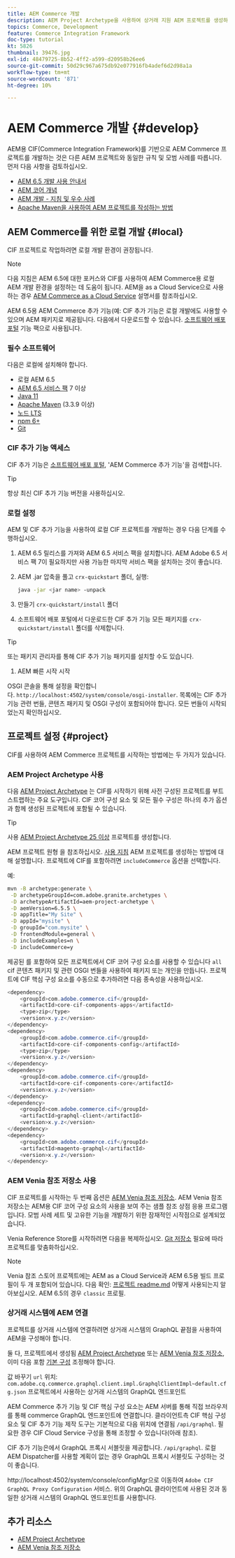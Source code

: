 ```yaml
---
title: AEM Commerce 개발
description: AEM Project Archetype을 사용하여 상거래 지원 AEM 프로젝트를 생성하는 방법을 알아봅니다. 프로젝트를 빌드하고 로컬 개발 환경에 배포하는 방법에 대해 알아봅니다.
topics: Commerce, Development
feature: Commerce Integration Framework
doc-type: tutorial
kt: 5826
thumbnail: 39476.jpg
exl-id: 48479725-8b52-4ff2-a599-d20958b26ee6
source-git-commit: 50d29c967a675db92e077916fb4adef6d2d98a1a
workflow-type: tm+mt
source-wordcount: '871'
ht-degree: 10%

---
```


# AEM Commerce 개발 {#develop}

AEM용 CIF(Commerce Integration Framework)를 기반으로 AEM Commerce 프로젝트를 개발하는 것은 다른 AEM 프로젝트와 동일한 규칙 및 모범 사례를 따릅니다. 먼저 다음 사항을 검토하십시오.

- [AEM 6.5 개발 사용 안내서](/help/sites-developing/home.md)
- [AEM 코어 개념](/help/sites-developing/the-basics.md)
- [AEM 개발 - 지침 및 우수 사례](/help/sites-developing/dev-guidelines-bestpractices.md)
- [Apache Maven을 사용하여 AEM 프로젝트를 작성하는 방법](/help/sites-developing/ht-projects-maven.md)

## AEM Commerce를 위한 로컬 개발 {#local}

CIF 프로젝트로 작업하려면 로컬 개발 환경이 권장됩니다.

>[!NOTE]
>
>다음 지침은 AEM 6.5에 대한 포커스와 CIF를 사용하여 AEM Commerce용 로컬 AEM 개발 환경을 설정하는 데 도움이 됩니다. AEM을 as a Cloud Service으로 사용하는 경우 [AEM Commerce as a Cloud Service](https://experienceleague.adobe.com/docs/experience-manager-cloud-service/content-and-commerce/home.html) 설명서를 참조하십시오.

AEM 6.5용 AEM Commerce 추가 기능(예: CIF 추가 기능은 로컬 개발에도 사용할 수 있으며 AEM 패키지로 제공됩니다. 다음에서 다운로드할 수 있습니다. [소프트웨어 배포 포털](https://experience.adobe.com/#/downloads/content/software-distribution/en/aem.html) 기능 팩으로 사용됩니다.

### 필수 소프트웨어

다음은 로컬에 설치해야 합니다.

- 로컬 AEM 6.5
- [AEM 6.5 서비스 팩](https://experience.adobe.com/#/downloads/content/software-distribution/en/aem.html) 7 이상
- [Java 11](https://downloads.experiencecloud.adobe.com/content/software-distribution/en/general.html)
- [Apache Maven](https://maven.apache.org/) (3.3.9 이상)
- [노드 LTS](https://nodejs.org/en/)
- [npm 6+](https://www.npmjs.com/)
- [Git](https://git-scm.com/)

### CIF 추가 기능 액세스

CIF 추가 기능은 [소프트웨어 배포 포털](https://experience.adobe.com/#/downloads/content/software-distribution/en/aem.html), &#39;AEM Commerce 추가 기능&#39;을 검색합니다.

>[!TIP]
>
>항상 최신 CIF 추가 기능 버전을 사용하십시오.

### 로컬 설정

AEM 및 CIF 추가 기능을 사용하여 로컬 CIF 프로젝트를 개발하는 경우 다음 단계를 수행하십시오.

1. AEM 6.5 릴리스를 가져와 AEM 6.5 서비스 팩을 설치합니다. AEM Adobe 6.5 서비스 팩 7이 필요하지만 사용 가능한 마지막 서비스 팩을 설치하는 것이 좋습니다.

1. AEM .jar 압축을 풀고 `crx-quickstart` 폴더, 실행:

   ```bash
   java -jar <jar name> -unpack
   ```

1. 만들기 `crx-quickstart/install` 폴더

1. 소프트웨어 배포 포털에서 다운로드한 CIF 추가 기능 모든 패키지를 `crx-quickstart/install` 폴더를 삭제합니다.

>[!TIP]
>
>또는 패키지 관리자를 통해 CIF 추가 기능 패키지를 설치할 수도 있습니다.

1. AEM 빠른 시작 시작

OSGI 콘솔을 통해 설정을 확인합니다. `http://localhost:4502/system/console/osgi-installer`. 목록에는 CIF 추가 기능 관련 번들, 콘텐츠 패키지 및 OSGI 구성이 포함되어야 합니다. 모든 번들이 시작되었는지 확인하십시오.

## 프로젝트 설정 {#project}

CIF를 사용하여 AEM Commerce 프로젝트를 시작하는 방법에는 두 가지가 있습니다.

### AEM Project Archetype 사용

다음 [AEM Project Archetype](https://github.com/adobe/aem-project-archetype) 는 CIF를 시작하기 위해 사전 구성된 프로젝트를 부트스트랩하는 주요 도구입니다. CIF 코어 구성 요소 및 모든 필수 구성은 하나의 추가 옵션과 함께 생성된 프로젝트에 포함될 수 있습니다.

>[!TIP]
>
>사용 [AEM Project Archetype 25 이상](https://github.com/adobe/aem-project-archetype/releases) 프로젝트를 생성합니다.

AEM 프로젝트 원형 을 참조하십시오. [사용 지침](https://github.com/adobe/aem-project-archetype#usage) AEM 프로젝트를 생성하는 방법에 대해 설명합니다. 프로젝트에 CIF를 포함하려면 `includeCommerce` 옵션을 선택합니다.

예:

```bash
mvn -B archetype:generate \
 -D archetypeGroupId=com.adobe.granite.archetypes \
 -D archetypeArtifactId=aem-project-archetype \
 -D aemVersion=6.5.5 \
 -D appTitle="My Site" \
 -D appId="mysite" \
 -D groupId="com.mysite" \
 -D frontendModule=general \
 -D includeExamples=n \
 -D includeCommerce=y
```

제공된 를 포함하여 모든 프로젝트에서 CIF 코어 구성 요소를 사용할 수 있습니다 `all` cif 콘텐츠 패키지 및 관련 OSGI 번들을 사용하여 패키지 또는 개인을 만듭니다. 프로젝트에 CIF 핵심 구성 요소를 수동으로 추가하려면 다음 종속성을 사용하십시오.

```java
<dependency>
    <groupId>com.adobe.commerce.cif</groupId>
    <artifactId>core-cif-components-apps</artifactId>
    <type>zip</type>
    <version>x.y.z</version>
</dependency>
<dependency>
    <groupId>com.adobe.commerce.cif</groupId>
    <artifactId>core-cif-components-config</artifactId>
    <type>zip</type>
    <version>x.y.z</version>
</dependency>
<dependency>
    <groupId>com.adobe.commerce.cif</groupId>
    <artifactId>core-cif-components-core</artifactId>
    <version>x.y.z</version>
</dependency>
<dependency>
    <groupId>com.adobe.commerce.cif</groupId>
    <artifactId>graphql-client</artifactId>
    <version>x.y.z</version>
</dependency>
<dependency>
    <groupId>com.adobe.commerce.cif</groupId>
    <artifactId>magento-graphql</artifactId>
    <version>x.y.z</version>
</dependency>
```

### AEM Venia 참조 저장소 사용

CIF 프로젝트를 시작하는 두 번째 옵션은 [AEM Venia 참조 저장소](https://github.com/adobe/aem-cif-guides-venia). AEM Venia 참조 저장소는 AEM용 CIF 코어 구성 요소의 사용을 보여 주는 샘플 참조 상점 응용 프로그램입니다. 모범 사례 세트 및 고유한 기능을 개발하기 위한 잠재적인 시작점으로 설계되었습니다.

Venia Reference Store를 시작하려면 다음을 복제하십시오. [Git 저장소](https://github.com/adobe/aem-cif-guides-venia) 필요에 따라 프로젝트를 맞춤화하십시오.

>[!NOTE]
>
>Venia 참조 스토어 프로젝트에는 AEM as a Cloud Service과 AEM 6.5용 빌드 프로필이 두 개 포함되어 있습니다. 다음 확인: [프로젝트 readme.md](https://github.com/adobe/aem-cif-guides-venia/blob/main/README.md) 어떻게 사용되는지 알아보십시오. AEM 6.5의 경우 `classic` 프로필.

### 상거래 시스템에 AEM 연결

프로젝트를 상거래 시스템에 연결하려면 상거래 시스템의 GraphQL 끝점을 사용하여 AEM을 구성해야 합니다.

둘 다, 프로젝트에서 생성됨 [AEM Project Archetype](https://github.com/adobe/aem-project-archetype) 또는 [AEM Venia 참조 저장소](https://github.com/adobe/aem-cif-guides-venia), 이미 다음 포함 [기본 구성](https://github.com/adobe/aem-cif-guides-venia/blob/main/ui.config/src/main/content/jcr_root/apps/venia/osgiconfig/config/com.adobe.cq.commerce.graphql.client.impl.GraphqlClientImpl~default.cfg.json) 조정해야 합니다.

값 바꾸기 `url` 위치: `com.adobe.cq.commerce.graphql.client.impl.GraphqlClientImpl~default.cfg.json` 프로젝트에서 사용하는 상거래 시스템의 GraphQL 엔드포인트

AEM Commerce 추가 기능 및 CIF 핵심 구성 요소는 AEM 서버를 통해 직접 브라우저를 통해 commerce GraphQL 엔드포인트에 연결합니다. 클라이언트측 CIF 핵심 구성 요소 및 CIF 추가 기능 제작 도구는 기본적으로 다음 위치에 연결됨 `/api/graphql`. 필요한 경우 CIF Cloud Service 구성을 통해 조정할 수 있습니다(아래 참조).

CIF 추가 기능은에서 GraphQL 프록시 서블릿을 제공합니다. `/api/graphql`. 로컬 AEM Dispatcher를 사용할 계획이 없는 경우 GraphQL 프록시 서블릿도 구성하는 것이 좋습니다.

http://localhost:4502/system/console/configMgr으로 이동하여 `Adobe CIF GraphQL Proxy Configuration` 서비스. 위의 GraphQL 클라이언트에 사용된 것과 동일한 상거래 시스템의 GraphQL 엔드포인트를 사용합니다.

## 추가 리소스

- [AEM Project Archetype](https://github.com/adobe/aem-project-archetype)
- [AEM Venia 참조 저장소](https://github.com/adobe/aem-cif-guides-venia)
